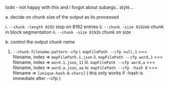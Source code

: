 todo - not happy with this and i forgot about subargs.. style... 

a. decide on chunk size of the output as its processed

i. `--chunk -length 8192` stop on 8192 entries
ii. `--chunk -size 8192mb` chunk in block segmentation
ii. `--chunk -size 8192b` chunk on size

b. control the output chunk name
  1. `--chunk-filename-pattern` `-cfp`
    i. `mapFilePath --cfp null,1` === filename, index => `mapFilePath.1.json`
    ii. `mapFilePath --cfp word,1` === filename, index => `word.1.json`, `11`
    iii. `mapFilePath --cfp word,a` === filename, index => `word.a.json`, `aa`
    iv. `mapFilePath --cfp -hash 8` === filename => `[unique-hash-8-chars]` ( this only works if -hash is immediate after --cfp )
